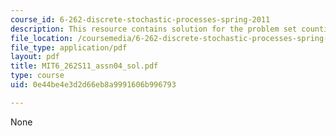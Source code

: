 ```yaml
---
course_id: 6-262-discrete-stochastic-processes-spring-2011
description: This resource contains solution for the problem set counting process.
file_location: /coursemedia/6-262-discrete-stochastic-processes-spring-2011/0e44be4e3d2d66eb8a9991606b996793_MIT6_262S11_assn04_sol.pdf
file_type: application/pdf
layout: pdf
title: MIT6_262S11_assn04_sol.pdf
type: course
uid: 0e44be4e3d2d66eb8a9991606b996793

---
```

None